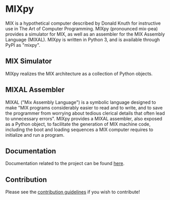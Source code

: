 # MIXpy
MIX is a hypothetical computer described by Donald Knuth for
instructive use in The Art of Computer Programming. MIXpy (pronounced
mix-pea) provides a simulator for MIX, as well as an assembler for the
MIX Assembly Language (MIXAL). MIXpy is written in Python 3, and is
available through PyPI as "mixpy".

## MIX Simulator 
MIXpy realizes the MIX architecture as a collection of Python objects.

## MIXAL Assembler
MIXAL ("Mix Assembly Language") is a symbolic language designed to
make "MIX programs considerably easier to read and to write, and to
save the programmer from worrying about tedious clerical details that
often lead to unnecessary errors". MIXpy provides a MIXAL assembler,
also exposed as a Python object, to facilitate the generation of MIX
machine code, including the boot and loading sequences a MIX computer
requires to initialize and run a program.

## Documentation

Documentation related to the project can be found
[here](docs/main.md).

## Contribution

Please see the [contribution guidelines](contribution.md) if you
wish to contribute!
